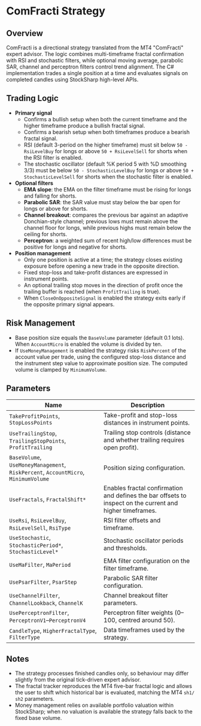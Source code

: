 # ComFracti Strategy

## Overview

ComFracti is a directional strategy translated from the MT4 "ComFracti" expert advisor. The logic combines multi-timeframe fractal confirmation with RSI and stochastic filters, while optional moving average, parabolic SAR, channel and perceptron filters control trend alignment. The C# implementation trades a single position at a time and evaluates signals on completed candles using StockSharp high-level APIs.

## Trading Logic

- **Primary signal**
  - Confirms a bullish setup when both the current timeframe and the higher timeframe produce a bullish fractal signal.
  - Confirms a bearish setup when both timeframes produce a bearish fractal signal.
  - RSI (default 3-period on the higher timeframe) must sit below `50 - RsiLevelBuy` for longs or above `50 + RsiLevelSell` for shorts when the RSI filter is enabled.
  - The stochastic oscillator (default %K period 5 with %D smoothing 3/3) must be below `50 - StochasticLevelBuy` for longs or above `50 + StochasticLevelSell` for shorts when the stochastic filter is enabled.
- **Optional filters**
  - **EMA slope**: the EMA on the filter timeframe must be rising for longs and falling for shorts.
  - **Parabolic SAR**: the SAR value must stay below the bar open for longs or above for shorts.
  - **Channel breakout**: compares the previous bar against an adaptive Donchian-style channel; previous lows must remain above the channel floor for longs, while previous highs must remain below the ceiling for shorts.
  - **Perceptron**: a weighted sum of recent high/low differences must be positive for longs and negative for shorts.
- **Position management**
  - Only one position is active at a time; the strategy closes existing exposure before opening a new trade in the opposite direction.
  - Fixed stop-loss and take-profit distances are expressed in instrument points.
  - An optional trailing stop moves in the direction of profit once the trailing buffer is reached (when `ProfitTrailing` is true).
  - When `CloseOnOppositeSignal` is enabled the strategy exits early if the opposite primary signal appears.

## Risk Management

- Base position size equals the `BaseVolume` parameter (default 0.1 lots). When `AccountMicro` is enabled the volume is divided by ten.
- If `UseMoneyManagement` is enabled the strategy risks `RiskPercent` of the account value per trade, using the configured stop-loss distance and the instrument step value to approximate position size. The computed volume is clamped by `MinimumVolume`.

## Parameters

| Name | Description |
| --- | --- |
| `TakeProfitPoints`, `StopLossPoints` | Take-profit and stop-loss distances in instrument points. |
| `UseTrailingStop`, `TrailingStopPoints`, `ProfitTrailing` | Trailing stop controls (distance and whether trailing requires open profit). |
| `BaseVolume`, `UseMoneyManagement`, `RiskPercent`, `AccountMicro`, `MinimumVolume` | Position sizing configuration. |
| `UseFractals`, `FractalShift*` | Enables fractal confirmation and defines the bar offsets to inspect on the current and higher timeframes. |
| `UseRsi`, `RsiLevelBuy`, `RsiLevelSell`, `RsiType` | RSI filter offsets and timeframe. |
| `UseStochastic`, `StochasticPeriod*`, `StochasticLevel*` | Stochastic oscillator periods and thresholds. |
| `UseMaFilter`, `MaPeriod` | EMA filter configuration on the filter timeframe. |
| `UsePsarFilter`, `PsarStep` | Parabolic SAR filter configuration. |
| `UseChannelFilter`, `ChannelLookback`, `ChannelK` | Channel breakout filter parameters. |
| `UsePerceptronFilter`, `PerceptronV1`–`PerceptronV4` | Perceptron filter weights (0–100, centred around 50). |
| `CandleType`, `HigherFractalType`, `FilterType` | Data timeframes used by the strategy. |

## Notes

- The strategy processes finished candles only, so behaviour may differ slightly from the original tick-driven expert advisor.
- The fractal tracker reproduces the MT4 five-bar fractal logic and allows the user to shift which historical bar is evaluated, matching the MT4 `sh1/ sh2` parameters.
- Money management relies on available portfolio valuation within StockSharp; when no valuation is available the strategy falls back to the fixed base volume.
